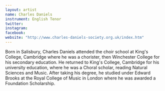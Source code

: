 ```yaml
---
layout: artist
name: Charles Daniels
instrument: English Tenor
twitter:
instagram:
facebook:
website: "http://www.charles-daniels-society.org.uk/index.htm"
---
```


Born in Salisbury, Charles Daniels attended the choir school at King's College, Cambridge where he was a chorister, then Winchester College for his secondary education. He returned to King's College, Cambridge for his university education, where he was a Choral scholar, reading Natural Sciences and Music. After taking his degree, he studied under Edward Brooks at the Royal College of Music in London where he was awarded a Foundation Scholarship.